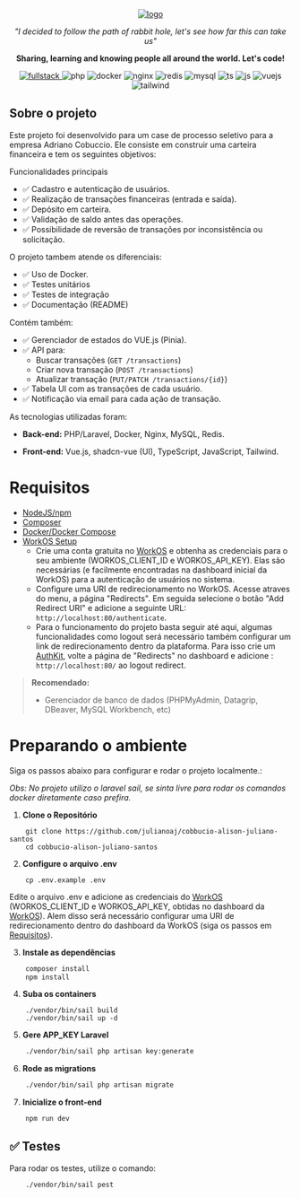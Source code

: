 <div align="center">
      <a href="https://alisonjuliano.com">
        <img src="https://imgur.com/13kinqs.jpg" alt="logo">
    </a>
  <p>
    <p style="font-style: italic;">"I decided to follow the path of rabbit hole, let's see how far this can take us" 
    </p>
    <p style="font-weight: bold;">Sharing, learning and knowing people all around the world. Let's code!</p>
    <a href="https://alisonjuliano.com"> 
    <img src="https://img.shields.io/static/v1?label=Fullstack&message=AJ&color=64ffda&style=for-the-badge&logo=dungeonsanddragons" alt="fullstack">
    </a>
    <img src="https://img.shields.io/badge/PHP-777BB4?style=for-the-badge&logo=php&logoColor=white" alt="php">
    <img src="https://img.shields.io/badge/Docker-2CA5E0?style=for-the-badge&logo=docker&logoColor=white" alt="docker">
    <img src="https://img.shields.io/badge/Nginx-009639?style=for-the-badge&logo=nginx&logoColor=white" alt="nginx">
    <img src="https://img.shields.io/badge/Redis-FF4438?style=for-the-badge&logo=redis&logoColor=white" alt="redis">
    <img src="https://img.shields.io/badge/MySQL-00000F?style=for-the-badge&logo=mysql&logoColor=white" alt="mysql">
    <img src="https://img.shields.io/badge/TypeScript-2F74C0?style=for-the-badge&logo=typescript&logoColor=white" alt="ts">
    <img src="https://img.shields.io/badge/Javascript-EFD81D?style=for-the-badge&logo=javascript&logoColor=white" alt="js">
    <img src="https://img.shields.io/badge/Vue-4FC08D?style=for-the-badge&logo=vue.js&logoColor=white" alt="vuejs">
    <img src="https://img.shields.io/badge/Tailwind-06B6D4?style=for-the-badge&logo=tailwindcss&logoColor=white" alt="tailwind">
  </p>
</div>

## Sobre o projeto

Este projeto foi desenvolvido para um case de processo seletivo para a empresa Adriano Cobuccio. Ele consiste em construir uma carteira financeira e tem os seguintes objetivos:

Funcionalidades principais

- ✅ Cadastro e autenticação de usuários.
- ✅ Realização de transações financeiras (entrada e saída).
- ✅ Depósito em carteira.
- ✅ Validação de saldo antes das operações.
- ✅ Possibilidade de reversão de transações por inconsistência ou solicitação.

O projeto tambem atende os diferenciais:

- ✅ Uso de Docker.
- ✅ Testes unitários
- ✅ Testes de integração
- ✅ Documentação (README)

Contém também:

- ✅ Gerenciador de estados do VUE.js (Pinia).
- ✅ API para:
  - Buscar transações (`GET /transactions`)
  - Criar nova transação (`POST /transactions`)
  - Atualizar transação (`PUT/PATCH /transactions/{id}`)
- ✅ Tabela UI com as transações de cada usuário.
- ✅ Notificação via email para cada ação de transação.

As tecnologias utilizadas foram:

- **Back-end:** PHP/Laravel, Docker, Nginx, MySQL, Redis.

- **Front-end:** Vue.js, shadcn-vue (UI), TypeScript, JavaScript, Tailwind.

# Requisitos

- [NodeJS/npm](https://nodejs.org/en/download)
- [Composer](https://yarnpkg.com/getting-started/install)
- [Docker/Docker Compose](https://www.docker.com/get-started)
- [WorkOS Setup](https://laravel.com/docs/12.x/starter-kits#workos)
  - Crie uma conta gratuita no [WorkOS](https://workos.com/) e obtenha as credenciais para o seu ambiente (WORKOS_CLIENT_ID e WORKOS_API_KEY). Elas são necessárias (e facilmente encontradas na dashboard inicial da WorkOS) para a autenticação de usuários no sistema.
  - Configure uma URI de redirecionamento no WorkOS. Acesse atraves do menu, a página "Redirects". Em seguida selecione o botão "Add Redirect URI" e adicione a seguinte URL: `http://localhost:80/authenticate`.
  - Para o funcionamento do projeto basta seguir até aqui, algumas funcionalidades como logout será necessário também configurar um link de redirecionamento dentro da plataforma. Para isso crie um [AuthKit](https://workos.com/docs/authkit/client-only), volte a página de "Redirects" no dashboard e adicione : `http://localhost:80/` ao logout redirect.

> **Recomendado:** 
>
> - Gerenciador de banco de dados (PHPMyAdmin, Datagrip, DBeaver, MySQL Workbench, etc)

# Preparando o ambiente

Siga os passos abaixo para configurar e rodar o projeto localmente.:

*Obs: No projeto utilizo o laravel sail, se sinta livre para rodar os comandos docker diretamente caso prefira.*

1. **Clone o Repositório**  
```bash'
    git clone https://github.com/julianoaj/cobbucio-alison-juliano-santos
    cd cobbucio-alison-juliano-santos
```

2. **Configure o arquivo .env**  
```bash'
    cp .env.example .env
```
Edite o arquivo .env e adicione as credenciais do [WorkOS](https://workos.com/) (WORKOS_CLIENT_ID e WORKOS_API_KEY, obtidas no dashboard da [WorkOS](https://workos.com/)). Alem disso será necessário configurar uma URI de redirecionamento dentro do dashboard da WorkOS (siga os passos em [Requisitos](#requisitos)).

3. **Instale as dependências**

```bash
    composer install
    npm install
```

4. **Suba os containers**
```bash'
    ./vendor/bin/sail build
    ./vendor/bin/sail up -d
```

5. **Gere APP_KEY Laravel**

```bash
    ./vendor/bin/sail php artisan key:generate
```

6. **Rode as migrations**

```bash
    ./vendor/bin/sail php artisan migrate
```

7. **Inicialize o front-end**

```bash
    npm run dev
```

## ✅ Testes
Para rodar os testes, utilize o comando:

```bash
    ./vendor/bin/sail pest
```
